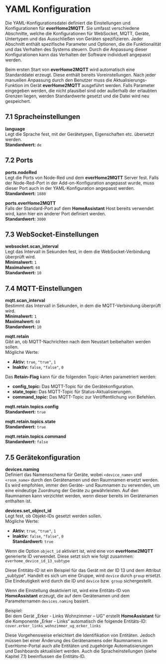 # YAML Konfiguration

Die YAML-Konfigurationsdatei definiert die Einstellungen und Konfigurationen für **everHome2MQTT**. Sie umfasst verschiedene Abschnitte, welche die Konfigurationen für WebSocket, MQTT, Geräte, Untertypen und das Ausschließen von Geräten spezifizieren. Jeder Abschnitt enthält spezifische Parameter und Optionen, die die Funktionalität und das Verhalten des Systems steuern. Durch die Anpassung dieser Konfigurationen kann das Verhalten der Software individuell angepasst werden.

Beim ersten Start von **everHome2MQTT** wird automatisch eine Standarddatei erzeugt. Diese enthält bereits Voreinstellungen. Nach jeder manuellen Anpassung durch den Benutzer muss die Aktualisierungs-Funktion im Gerät **everHome2MQTT** ausgeführt werden. Falls Parameter eingegeben werden, die nicht plausibel sind oder außerhalb der erlaubten Grenzen liegen, werden Standardwerte gesetzt und die Datei wird neu gespeichert.

## 7.1 Spracheinstellungen

**language**  
Legt die Sprache fest, mit der Gerätetypen, Eigenschaften etc. übersetzt werden.  
**Standardwert:** `de`

## 7.2 Ports

**ports.nodeRed**  
Legt die Ports von Node-Red und dem **everHome2MQTT** Server fest. Falls der Node-Red-Port in der Add-on-Konfiguration angepasst wurde, muss dieser Port auch in der YAML-Konfiguration angepasst werden.  
**Standardwert:** `1880`

**ports.everHome2MQTT**  
Falls der Standard-Port auf dem **HomeAssistant** Host bereits verwendet wird, kann hier ein anderer Port definiert werden.  
**Standardwert:** `3000`

## 7.3 WebSocket-Einstellungen

**websocket.scan_interval**  
Legt das Intervall in Sekunden fest, in dem die WebSocket-Verbindung überprüft wird.  
**Minimalwert:** `1`  
**Maximalwert:** `60`  
**Standardwert:** `10`

## 7.4 MQTT-Einstellungen

**mqtt.scan_interval**  
Bestimmt das Intervall in Sekunden, in dem die MQTT-Verbindung überprüft wird.  
**Minimalwert:** `1`  
**Maximalwert:** `60`  
**Standardwert:** `10`

**mqtt.retain**  
Gibt an, ob MQTT-Nachrichten nach dem Neustart beibehalten werden sollen.  
Mögliche Werte:  
- **Aktiv:** `true`, `"true"`, `1`  
- **Inaktiv:** `false`, `"false"`, `0`

Das **Retain-Flag** kann für die folgenden Topic-Arten parametriert werden:  
- **config_topic:** Das MQTT-Topic für die Gerätekonfiguration.  
- **state_topic:** Das MQTT-Topic für Status-Aktualisierungen.  
- **command_topic:** Das MQTT-Topic zur Veröffentlichung von Befehlen.

**mqtt.retain.topics.config**  
**Standardwert:** `true`

**mqtt.retain.topics.state**  
**Standardwert:** `true`

**mqtt.retain.topics.command**  
**Standardwert:** `false`

## 7.5 Gerätekonfiguration

**devices.naming**  
Definiert das Namensschema für Geräte, wobei `<device_name>` und `<room_name>` durch den Gerätenamen und den Raumnamen ersetzt werden. Es wird empfohlen, immer den Geräte- und Raumnamen zu verwenden, um eine eindeutige Zuordnung der Geräte zu gewährleisten. Auf den Raumnamen kann verzichtet werden, wenn dieser bereits im Gerätenamen enthalten ist.

**devices.set_object_id**  
Legt fest, ob Objekt-IDs gesetzt werden sollen.  
Mögliche Werte:  
- **Aktiv:** `true`, `"true"`, `1`  
- **Inaktiv:** `false`, `"false"`, `0`  
**Standardwert:** `true`

Wenn die Option `object_id` aktiviert ist, wird eine von **everHome2MQTT** generierte ID verwendet. Diese setzt sich wie folgt zusammen:  
`everhome_device_id_13_subtype`

Diese Entitäts-ID ist ein Beispiel für das Gerät mit der ID 13 und dem Attribut „subtype“. Handelt es sich um eine Gruppe, wird `device` durch `group` ersetzt. Die Eindeutigkeit wird durch die ID und `device` bzw. `group` sichergestellt.

Wenn die Einstellung deaktiviert ist, wird eine Entitäts-ID von **HomeAssistant** erzeugt, die auf dem Gerätenamen und dem Parameternamen `devices.naming` basiert.

Beispiel:  
Bei dem Gerät „Erker - Links Wohnzimmer – UG“ erstellt **HomeAssistant** für die Komponente „Erker - Links“ automatisch die folgende Entitäts-ID:  
`cover.erker_links_wohnzimmer_ug_erker_links`

Diese Vorgehensweise erleichtert die Identifikation von Entitäten. Jedoch müssen bei einer Änderung des Gerätenamens oder Raumnamens im EverHome-Portal auch alle Entitäten und zugehörige Automatisierungen und Dashboards aktualisiert werden. Auch die Spracheinstellungen (siehe Kapitel 7.1) beeinflussen die Entitäts-ID.
